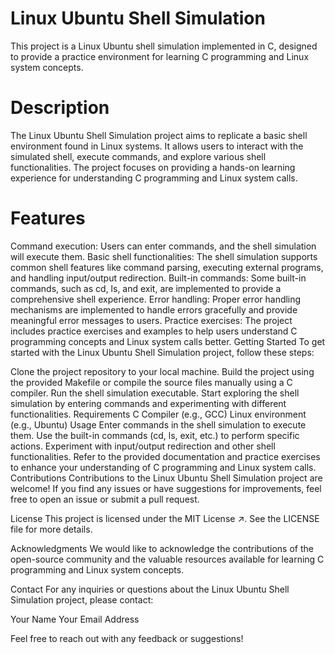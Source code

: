 # Linux Ubuntu Shell Simulation
This project is a Linux Ubuntu shell simulation implemented in C, designed to provide a practice environment for learning C programming and Linux system concepts.

# Description
The Linux Ubuntu Shell Simulation project aims to replicate a basic shell environment found in Linux systems. It allows users to interact with the simulated shell, execute commands, and explore various shell functionalities. The project focuses on providing a hands-on learning experience for understanding C programming and Linux system calls.



# Features
Command execution: Users can enter commands, and the shell simulation will execute them.
Basic shell functionalities: The shell simulation supports common shell features like command parsing, executing external programs, and handling input/output redirection.
Built-in commands: Some built-in commands, such as cd, ls, and exit, are implemented to provide a comprehensive shell experience.
Error handling: Proper error handling mechanisms are implemented to handle errors gracefully and provide meaningful error messages to users.
Practice exercises: The project includes practice exercises and examples to help users understand C programming concepts and Linux system calls better.
Getting Started
To get started with the Linux Ubuntu Shell Simulation project, follow these steps:

Clone the project repository to your local machine.
Build the project using the provided Makefile or compile the source files manually using a C compiler.
Run the shell simulation executable.
Start exploring the shell simulation by entering commands and experimenting with different functionalities.
Requirements
C Compiler (e.g., GCC)
Linux environment (e.g., Ubuntu)
Usage
Enter commands in the shell simulation to execute them.
Use the built-in commands (cd, ls, exit, etc.) to perform specific actions.
Experiment with input/output redirection and other shell functionalities.
Refer to the provided documentation and practice exercises to enhance your understanding of C programming and Linux system calls.
Contributions
Contributions to the Linux Ubuntu Shell Simulation project are welcome! If you find any issues or have suggestions for improvements, feel free to open an issue or submit a pull request.

License
This project is licensed under the MIT License ↗. See the LICENSE file for more details.

Acknowledgments
We would like to acknowledge the contributions of the open-source community and the valuable resources available for learning C programming and Linux system concepts.

Contact
For any inquiries or questions about the Linux Ubuntu Shell Simulation project, please contact:

Your Name
Your Email Address

Feel free to reach out with any feedback or suggestions!
